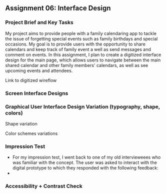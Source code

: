 ## Assignment 06: Interface Design

### Project Brief and Key Tasks
My project aims to provide people with a family calendaring app to tackle the issue of forgetting special events such as family birthdays and special occasions. My goal is to provide users with the opportunity to share calendars and keep track of family event a well as send messages and comment on events. In this assignment, I plan to create a digitized interface design for the main page, which allows users to navigate between the main shared calendar and other family members' calendars, as well as see upcoming events and attendees. 

Link to digitized wireflow

### Screen Interface Designs

### Graphical User Interface Design Variation (typography, shape, colors)
Shape variation

Color schemes variations

### Impression Test
- For my impression test, I went back to one of my old intervieweees who was familiar with the concept. The user was asked to interact with the digital prototype to which they responded with the following feedback:
- 

### Accessibility + Contrast Check 
